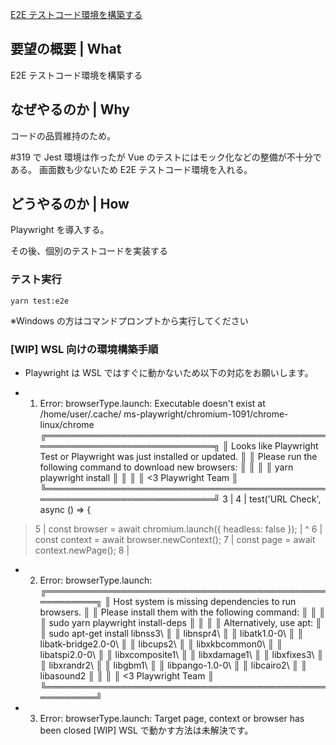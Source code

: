 [E2E テストコード環境を構築する](https://github.com/codeforjapan/mapprint/issues/449)

## 要望の概要 | What

E2E テストコード環境を構築する

## なぜやるのか | Why

コードの品質維持のため。

#319 で Jest 環境は作ったが Vue のテストにはモック化などの整備が不十分である。
画面数も少ないため E2E テストコード環境を入れる。

## どうやるのか | How

Playwright を導入する。

その後、個別のテストコードを実装する

### テスト実行
` yarn test:e2e `

※Windows の方はコマンドプロンプトから実行してください

### [WIP] WSL 向けの環境構築手順

- Playwright は WSL ではすぐに動かないため以下の対応をお願いします。

- 1. Error: browserType.launch: Executable doesn't exist at /home/user/.cache/
ms-playwright/chromium-1091/chrome-linux/chrome
╔═════════════════════════════════════════════════════════════════════════╗
║ Looks like Playwright Test or Playwright was just installed or updated. ║
║ Please run the following command to download new browsers:              ║
║                                                                         ║
║     yarn playwright install                                             ║
║                                                                         ║
║ <3 Playwright Team                                                      ║
╚═════════════════════════════════════════════════════════════════════════╝
  3 |
  4 | test('URL Check', async () => {
> 5 |   const browser = await chromium.launch({ headless: false });
    |                                  ^
  6 |   const context = await browser.newContext();
  7 |   const page = await context.newPage();
  8 |


- 2. Error: browserType.launch: 
╔══════════════════════════════════════════════════════╗
║ Host system is missing dependencies to run browsers. ║
║ Please install them with the following command:      ║
║                                                      ║
║     sudo yarn playwright install-deps                ║
║                                                      ║
║ Alternatively, use apt:                              ║
║     sudo apt-get install libnss3\                    ║
║         libnspr4\                                    ║
║         libatk1.0-0\                                 ║
║         libatk-bridge2.0-0\                          ║
║         libcups2\                                    ║
║         libxkbcommon0\                               ║
║         libatspi2.0-0\                               ║
║         libxcomposite1\                              ║
║         libxdamage1\                                 ║
║         libxfixes3\                                  ║
║         libxrandr2\                                  ║
║         libgbm1\                                     ║
║         libpango-1.0-0\                              ║
║         libcairo2\                                   ║
║         libasound2                                   ║
║                                                      ║
║ <3 Playwright Team                                   ║
╚══════════════════════════════════════════════════════╝

- 3. Error: browserType.launch: Target page, context or browser has been closed
[WIP] WSL で動かす方法は未解決です。
